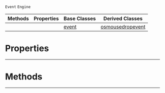  `Event` `Engine`



|Methods|Properties|Base Classes|Derived Classes|
|---|---|---|---|
| | |[event](https://github.com/zeroengineteam/ZeroDocs/code_reference/class_reference/event.markdown)|[osmousedropevent](https://github.com/zeroengineteam/ZeroDocs/code_reference/class_reference/osmousedropevent.markdown)|


 #  Properties


---  
 #  Methods


---  
 

 